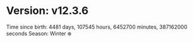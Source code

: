 # Version: v12.3.6
Time since birth: 4481 days, 107545 hours, 6452700 minutes, 387162000 seconds
Season: Winter ❄️
